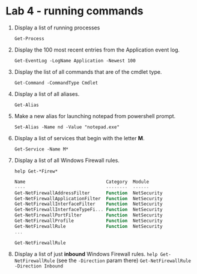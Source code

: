 # Lab 4 - running commands

1. Display a list of running processes

    `Get-Process`

2. Display the 100 most recent entries from the Application event log.

    `Get-EventLog -LogName Application -Newest 100`

3. Display the list of all commands that are of the cmdlet type.

    `Get-Command -CommandType Cmdlet`

4. Display a list of all aliases.

    `Get-Alias`

5. Make a new alias for launching notepad from powershell prompt.

    `Set-Alias -Name nd -Value "notepad.exe"`

6. Display a list of services that begin with the letter **M**.

    `Get-Service -Name M*`

7. Display a list of all Windows Firewall rules.

    `help Get-*Firew*`

    ```powershell
    Name                              Category  Module                    Synopsis
    ----                              --------  ------                    --------
    Get-NetFirewallAddressFilter      Function  NetSecurity               Retrieves address filter objects from the target computer.
    Get-NetFirewallApplicationFilter  Function  NetSecurity               Retrieves application filter objects from the target computer.
    Get-NetFirewallInterfaceFilter    Function  NetSecurity               Retrieves interface filter objects from the target computer.
    Get-NetFirewallInterfaceTypeFi... Function  NetSecurity               Retrieves interface type filter objects from the target computer.
    Get-NetFirewallPortFilter         Function  NetSecurity               Retrieves port filter objects from the target computer.
    Get-NetFirewallProfile            Function  NetSecurity               Displays settings that apply to the per-profile configurations of the Windows Firewall with Adv...
    Get-NetFirewallRule               Function  NetSecurity               Retrieves firewall rules from the target computer.
    ...
    ```

    `Get-NetFirewallRule`

8. Display a list of just **inbound** Windows Firewall rules.
    `help Get-NetFirewallRule`
    (see the `-Direction` param there)
    `Get-NetFirewallRule -Direction Inbound`
